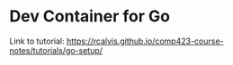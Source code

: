 # Dev Container for Go
Link to tutorial: https://rcalvis.github.io/comp423-course-notes/tutorials/go-setup/

